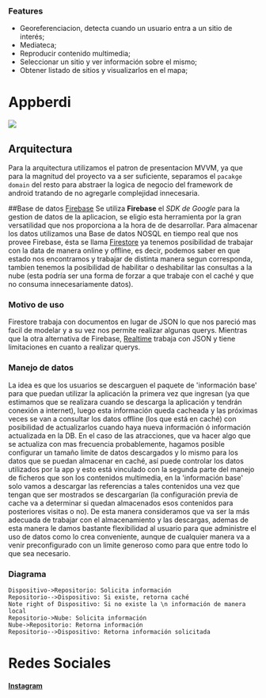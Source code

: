 ### Features

- Georeferenciacion, detecta cuando un usuario entra a un sitio de interés;
- Mediateca;
- Reproducir contenido multimedia;
- Seleccionar un sitio y ver información sobre el mismo;
- Obtener listado de sitios y visualizarlos en el mapa;

# Appberdi

![](https://instagram.fcor11-1.fna.fbcdn.net/v/t51.2885-19/s320x320/163925808_1912100895637818_3727461534330314760_n.jpg?tp=1&_nc_ht=instagram.fcor11-1.fna.fbcdn.net&_nc_ohc=WdiT-05rrmsAX_eC6fT&edm=ABfd0MgAAAAA&ccb=7-4&oh=6105047f2e4fb810cf9c627046c3286e&oe=608A372E&_nc_sid=7bff83)


## Arquitectura

Para la arquitectura utilizamos el patron de presentacion MVVM, ya que  para la magnitud del proyecto va a ser suficiente, separamos el `pacakge domain` del resto para abstraer la logica de negocio del framework de android tratando de no agregarle complejidad innecesaria.

##Base de datos [Firebase](https://firebase.google.com/ "Firebase")
Se utiliza **Firebase** el *SDK de Google* para la gestion de datos de la aplicacion, se eligio esta herramienta por la gran versatilidad que nos proporciona a la hora de de desarrollar.
Para almacenar los datos utilizamos una Base de datos NOSQL en tiempo real que nos provee Firebase, ésta se llama  [Firestore](https://firebase.google.com/docs/firestore?hl=es) ya tenemos posibilidad de trabajar con la data de manera online y offline, es decir, podemos saber en que estado nos encontramos y trabajar de distinta manera segun corresponda, tambien tenemos la posibilidad de habilitar o deshabilitar las consultas a la nube (esta podría ser una forma de forzar a que trabaje con el caché y que no consuma innecesariamente datos). 

### Motivo de uso
Firestore trabaja con documentos en lugar de JSON lo que nos pareció mas facil de modelar y a su vez nos permite realizar algunas querys. Mientras que la otra alternativa de Firebase, [Realtime](https://firebase.google.com/docs/database?hl=es) trabaja con JSON y tiene limitaciones en cuanto a realizar querys. 


### Manejo de datos

La idea es que los usuarios se descarguen el paquete de 'información base'  para que puedan utilizar la aplicación la primera vez que ingresan (ya que estimamos que se realizara cuando se descarga la aplicación y tendrán conexión a internet), luego esta información queda cacheada y las próximas veces se van a consultar los datos offline (los que está en caché) con posibilidad de actualizarlos cuando haya nueva información ó información actualizada en la DB.
En el caso de las atracciones, que va hacer algo que se actualiza con mas frecuencia probablemente, hagamos posible configurar un tamaño limite de datos descargados y lo mismo para los datos que se puedan almacenar en caché, así puede controlar los datos utilizados por la app y esto está vinculado con la segunda parte del manejo de ficheros que son los contenidos multimedia, en la 'información base' solo vamos a descargar las referencias a tales contenidos una vez que tengan que ser mostrados se descargarían (la configuración previa de cache va a determinar si quedan almacenados esos contenidos para posteriores visitas o no).
De esta manera consideramos que va ser la más adecuada de trabajar con el almacenamiento y las descargas, ademas de esta manera le damos bastante flexibilidad al usuario para que administre el uso de datos como lo crea conveniente, aunque de cualquier manera va a venir preconfigurado con un limite generoso como para que entre todo lo que sea necesario.

### Diagrama
                    
```seq
Dispositivo->Repositorio: Solicita información 
Repositorio-->Dispositivo: Si existe, retorna caché
Note right of Dispositivo: Si no existe la \n información de manera local 
Repositorio->Nube: Solicita información 
Nube->Repositorio: Retorna información
Repositorio-->Dispositivo: Retorna información solicitada
```

# Redes Sociales

#### [Instagram](https://www.instagram.com/appberdi)
